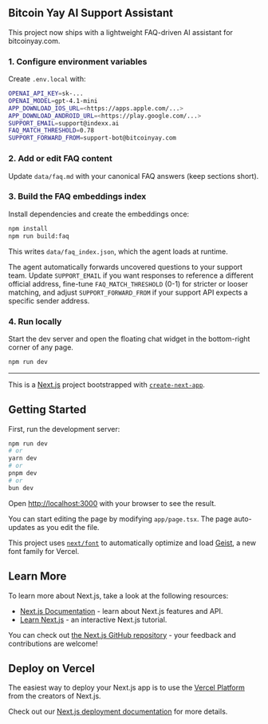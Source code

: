 ## Bitcoin Yay AI Support Assistant

This project now ships with a lightweight FAQ-driven AI assistant for bitcoinyay.com.

### 1. Configure environment variables
Create `.env.local` with:

```bash
OPENAI_API_KEY=sk-...
OPENAI_MODEL=gpt-4.1-mini
APP_DOWNLOAD_IOS_URL=<https://apps.apple.com/...>
APP_DOWNLOAD_ANDROID_URL=<https://play.google.com/...>
SUPPORT_EMAIL=support@indexx.ai
FAQ_MATCH_THRESHOLD=0.78
SUPPORT_FORWARD_FROM=support-bot@bitcoinyay.com
```

### 2. Add or edit FAQ content
Update `data/faq.md` with your canonical FAQ answers (keep sections short).

### 3. Build the FAQ embeddings index
Install dependencies and create the embeddings once:

```bash
npm install
npm run build:faq
```

This writes `data/faq_index.json`, which the agent loads at runtime.

The agent automatically forwards uncovered questions to your support team. Update `SUPPORT_EMAIL` if you want responses to reference a different official address, fine-tune `FAQ_MATCH_THRESHOLD` (0-1) for stricter or looser matching, and adjust `SUPPORT_FORWARD_FROM` if your support API expects a specific sender address.

### 4. Run locally
Start the dev server and open the floating chat widget in the bottom-right corner of any page.

```bash
npm run dev
```

---

This is a [Next.js](https://nextjs.org) project bootstrapped with [`create-next-app`](https://nextjs.org/docs/app/api-reference/cli/create-next-app).

## Getting Started

First, run the development server:

```bash
npm run dev
# or
yarn dev
# or
pnpm dev
# or
bun dev
```

Open [http://localhost:3000](http://localhost:3000) with your browser to see the result.

You can start editing the page by modifying `app/page.tsx`. The page auto-updates as you edit the file.

This project uses [`next/font`](https://nextjs.org/docs/app/building-your-application/optimizing/fonts) to automatically optimize and load [Geist](https://vercel.com/font), a new font family for Vercel.

## Learn More

To learn more about Next.js, take a look at the following resources:

- [Next.js Documentation](https://nextjs.org/docs) - learn about Next.js features and API.
- [Learn Next.js](https://nextjs.org/learn) - an interactive Next.js tutorial.

You can check out [the Next.js GitHub repository](https://github.com/vercel/next.js) - your feedback and contributions are welcome!

## Deploy on Vercel

The easiest way to deploy your Next.js app is to use the [Vercel Platform](https://vercel.com/new?utm_medium=default-template&filter=next.js&utm_source=create-next-app&utm_campaign=create-next-app-readme) from the creators of Next.js.

Check out our [Next.js deployment documentation](https://nextjs.org/docs/app/building-your-application/deploying) for more details.
